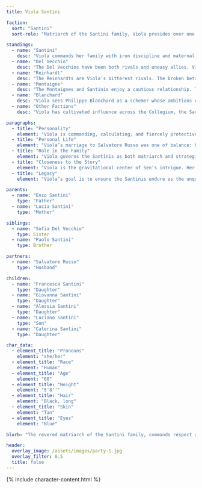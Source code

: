 ```yaml
---
title: Viola Santini

faction:
  sort: "Santini"
  sort-role: "Matriarch of the Santini family, Viola presides over one of Sen’s most powerful houses. Known to some as the 'Mother of Sen,' her reputation as a benevolent leader is tempered by her cold precision in private politics. Born to Santini prestige, Viola has embodied the family’s authority her entire life. Her marriage to Salvatore Russo softened her rule in the public eye, but since his death she has returned to her sharper, colder ways."

standings:
  - name: "Santini"
    desc: "Viola commands her family with iron discipline and maternal care, balancing both affection and authority. She has positioned the Santinis as aristocratic leaders and protectors of Sen, their wealth and reputation tied to her public image. Her children, siblings, and extended kin all orbit her influence, whether out of loyalty or fear."
  - name: "Del Vecchio"
    desc: "The Del Vecchios have been both rivals and uneasy allies. Viola respects Alessandro’s drive to restore his family’s honor but does not forget Ettore’s scandals. The marriage of her sister Sofia into the Del Vecchios remains a sore point, one Viola tolerates but never fully forgave."
  - name: "Reinhardt"
    desc: "The Reinhardts are Viola’s bitterest rivals. The broken betrothal between Karl Reinhardt and Francesca Santini was a humiliation she has never forgiven, and the Reinhardts’ rigid sense of justice clashes with her aristocratic pride. Lena Del Vecchio’s recent marriage to Fritz Reinhardt only twists the knife further, ensuring the feud lives on. Outwardly, Viola seeks to improve the relationship between the two households, if only to keep the peace."
  - name: "Montaigne"
    desc: "The Montaignes and Santinis enjoy a cautious relationship. Their wealth and mercantile strength complement Santini prestige, but Viola treats them warily, ensuring the aristocracy remains above commerce. Still, her respect for Aurelie Montaigne’s poise keeps the door open to cooperation."
  - name: "Blanchard"
    desc: "Viola sees Philippe Blanchard as a schemer whose ambitions could one day rival her own. While they maintain polite relations in public, she keeps a close watch on him, knowing his influence spreads through whispers and debts. To Viola, the Blanchards are less trustworthy than open rivals, for they thrive in the shadows where her authority is less secure."
  - name: "Other Factions"
    desc: "Viola has cultivated influence across the Collegium, the Sacred Eye, and other guilds, ensuring the Santinis remain central to Sen’s governance. She rarely deals with such groups directly, instead delegating to trusted agents, but her will is felt all the same."

paragraphs:
  - title: "Personality"
    element: "Viola is commanding, calculating, and fiercely protective of her family. In public she is the warm 'Mother of Sen,' smiling, gracious, and adored by the commonfolk. In private, she is sharp, cold, and uncompromising, wielding her authority without hesitation. Few dare cross her, and fewer still escape her notice."
  - title: "Personal Life"
    element: "Viola’s marriage to Salvatore Russo was one of balance: his warmth tempered her sternness, allowing her to embody the benevolent image that won her the city’s love. Since his death a decade ago, she has hardened again, retreating from tenderness into control. She carries herself with dignity, but those close to her see the cracks his absence left behind."
  - title: "Role in the Family"
    element: "Viola governs the Santinis as both matriarch and strategist. Every marriage, alliance, and feud is touched by her hand, either as architect or as arbiter. Her siblings Paolo and Sofia complicate her designs — Paolo through stubborn independence, Sofia through her marriage to Marco Del Vecchio — yet Viola keeps them all bound under the Santini banner."
  - title: "Closeness to the Story"
    element: "Viola is the gravitational center of Sen’s intrigue. Her authority shapes the gala, her feuds define family conflicts, and her reputation anchors the Santinis’ dominance. Whether as patron, rival, or adversary, every player in Sen measures themselves against her will."
  - title: "Legacy"
    element: "Viola’s goal is to ensure the Santinis endure as the unquestioned leaders of Sen. Her legacy, however, is divided — the loving 'Mother of Sen' beloved by the people, and the cold matriarch whose shadow looms over every alliance and betrayal. Which of these images survives depends on how her story ends."

parents:
  - name: "Enzo Santini"
    type: "Father"
  - name: "Lucia Santini"
    type: "Mother"

siblings:
  - name: "Sofia Del Vecchio"
    type: Sister
  - name: "Paolo Santini"
    type: Brother

partners: 
  - name: "Salvatore Russo"
    type: "Husband"

children:
  - name: "Francesca Santini"
    type: "Daughter"
  - name: "Giovanna Santini"
    type: "Daughter"
  - name: "Alessia Santini"
    type: "Daughter"
  - name: "Luciano Santini"
    type: "Son"
  - name: "Caterina Santini"
    type: "Daughter"

char_data:
  - element_title: "Pronouns"
    element: "she/her"
  - element_title: "Race"
    element: "Human"
  - element_title: "Age"
    element: "60"
  - element_title: "Height"
    element: "5'8''"
  - element_title: "Hair"
    element: "Black, long"
  - element_title: "Skin"
    element: "Tan"
  - element_title: "Eyes"
    element: "Blue"

blurb: "The revered matriarch of the Santini family, commands respect and adoration in equal measure. Known for her grace, wisdom, and unwavering devotion to her family, she is a formidable presence in city of Sen. "

header:
  overlay_image: /assets/images/party-1.jpg
  overlay_filter: 0.5
  title: false
---
```


{% include character-content.html %}